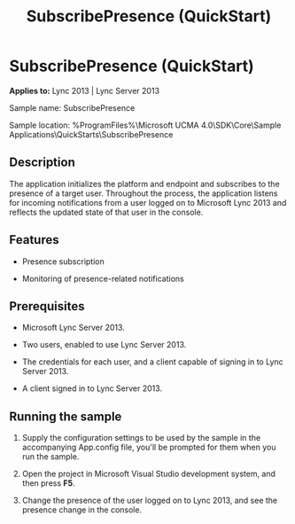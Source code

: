 ﻿---
title: SubscribePresence (QuickStart)
TOCTitle: SubscribePresence (QuickStart)
ms:assetid: 0d48b640-c58c-442a-9e13-2ff1d9dc5397
ms:mtpsurl: https://msdn.microsoft.com/library/Dn454835(v=office.15)
ms:contentKeyID: 57103769
ms.date: 07/25/2014
mtps_version: v=office.15
---

# SubscribePresence (QuickStart)


**Applies to:** Lync 2013 | Lync Server 2013

  

Sample name: SubscribePresence

Sample location: %ProgramFiles%\\Microsoft UCMA 4.0\\SDK\\Core\\Sample Applications\\QuickStarts\\SubscribePresence

## Description

The application initializes the platform and endpoint and subscribes to the presence of a target user. Throughout the process, the application listens for incoming notifications from a user logged on to Microsoft Lync 2013 and reflects the updated state of that user in the console.

## Features

  - Presence subscription

  - Monitoring of presence-related notifications

## Prerequisites

  - Microsoft Lync Server 2013.

  - Two users, enabled to use Lync Server 2013.

  - The credentials for each user, and a client capable of signing in to Lync Server 2013.

  - A client signed in to Lync Server 2013.

## Running the sample

1.  Supply the configuration settings to be used by the sample in the accompanying App.config file, you'll be prompted for them when you run the sample.

2.  Open the project in Microsoft Visual Studio development system, and then press **F5**.

3.  Change the presence of the user logged on to Lync 2013, and see the presence change in the console.


